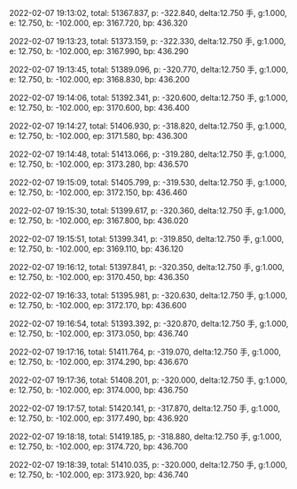 2022-02-07 19:13:02, total: 51367.837, p: -322.840, delta:12.750 手, g:1.000, e: 12.750, b: -102.000, ep: 3167.720, bp: 436.320

2022-02-07 19:13:23, total: 51373.159, p: -322.330, delta:12.750 手, g:1.000, e: 12.750, b: -102.000, ep: 3167.990, bp: 436.290

2022-02-07 19:13:45, total: 51389.096, p: -320.770, delta:12.750 手, g:1.000, e: 12.750, b: -102.000, ep: 3168.830, bp: 436.200

2022-02-07 19:14:06, total: 51392.341, p: -320.600, delta:12.750 手, g:1.000, e: 12.750, b: -102.000, ep: 3170.600, bp: 436.400

2022-02-07 19:14:27, total: 51406.930, p: -318.820, delta:12.750 手, g:1.000, e: 12.750, b: -102.000, ep: 3171.580, bp: 436.300

2022-02-07 19:14:48, total: 51413.066, p: -319.280, delta:12.750 手, g:1.000, e: 12.750, b: -102.000, ep: 3173.280, bp: 436.570

2022-02-07 19:15:09, total: 51405.799, p: -319.530, delta:12.750 手, g:1.000, e: 12.750, b: -102.000, ep: 3172.150, bp: 436.460

2022-02-07 19:15:30, total: 51399.617, p: -320.360, delta:12.750 手, g:1.000, e: 12.750, b: -102.000, ep: 3167.800, bp: 436.020

2022-02-07 19:15:51, total: 51399.341, p: -319.850, delta:12.750 手, g:1.000, e: 12.750, b: -102.000, ep: 3169.110, bp: 436.120

2022-02-07 19:16:12, total: 51397.841, p: -320.350, delta:12.750 手, g:1.000, e: 12.750, b: -102.000, ep: 3170.450, bp: 436.350

2022-02-07 19:16:33, total: 51395.981, p: -320.630, delta:12.750 手, g:1.000, e: 12.750, b: -102.000, ep: 3172.170, bp: 436.600

2022-02-07 19:16:54, total: 51393.392, p: -320.870, delta:12.750 手, g:1.000, e: 12.750, b: -102.000, ep: 3173.050, bp: 436.740

2022-02-07 19:17:16, total: 51411.764, p: -319.070, delta:12.750 手, g:1.000, e: 12.750, b: -102.000, ep: 3174.290, bp: 436.670

2022-02-07 19:17:36, total: 51408.201, p: -320.000, delta:12.750 手, g:1.000, e: 12.750, b: -102.000, ep: 3174.000, bp: 436.750

2022-02-07 19:17:57, total: 51420.141, p: -317.870, delta:12.750 手, g:1.000, e: 12.750, b: -102.000, ep: 3177.490, bp: 436.920

2022-02-07 19:18:18, total: 51419.185, p: -318.880, delta:12.750 手, g:1.000, e: 12.750, b: -102.000, ep: 3174.720, bp: 436.700

2022-02-07 19:18:39, total: 51410.035, p: -320.000, delta:12.750 手, g:1.000, e: 12.750, b: -102.000, ep: 3173.920, bp: 436.740
